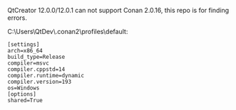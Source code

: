 QtCreator 12.0.0/12.0.1 can not support Conan 2.0.16, this repo is for finding errors.

C:\Users\QtDev\\.conan2\profiles\default:

```
[settings]
arch=x86_64
build_type=Release
compiler=msvc
compiler.cppstd=14
compiler.runtime=dynamic
compiler.version=193
os=Windows
[options]
shared=True
```
